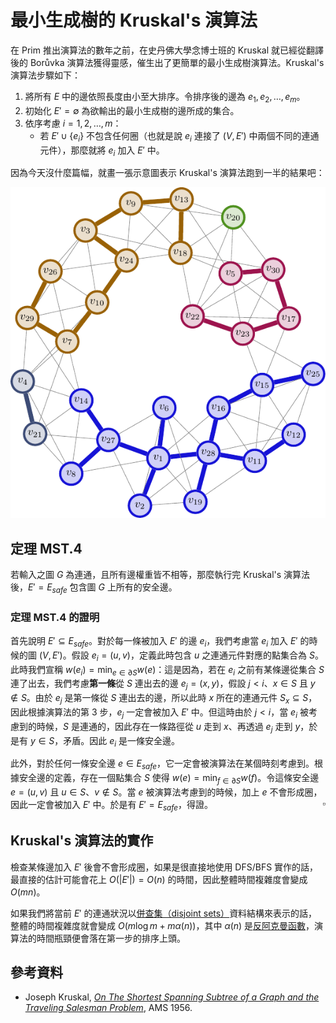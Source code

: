 # 最小生成樹的 Kruskal's 演算法

在 Prim 推出演算法的數年之前，在史丹佛大學念博士班的 Kruskal 就已經從翻譯後的 Borůvka 演算法獲得靈感，催生出了更簡單的最小生成樹演算法。Kruskal's 演算法步驟如下：

1. 將所有 $E$ 中的邊依照長度由小至大排序。令排序後的邊為 $e_1, e_2, \ldots, e_m$。
2. 初始化 $E'=\emptyset$ 為欲輸出的最小生成樹的邊所成的集合。
3. 依序考慮 $i=1, 2, \ldots, m$：
    * 若 $E'\cup \{e_i\}$ 不包含任何圈（也就是說 $e_i$ 連接了 $(V, E')$ 中兩個不同的連通元件），那麼就將 $e_i$ 加入 $E'$ 中。


因為今天沒什麼篇幅，就畫一張示意圖表示 Kruskal's 演算法跑到一半的結果吧：

![](./mst30-24-1.png)


## 定理 MST.4

若輸入之圖 $G$ 為連通，且所有邊權重皆不相等，那麼執行完 Kruskal's 演算法後，$E'=E_{\textit{safe}}$ 包含圖 $G$ 上所有的安全邊。

### 定理 MST.4 的證明

首先說明 $E'\subseteq E_{\textit{safe}}$。對於每一條被加入 $E'$ 的邊 $e_i$，我們考慮當 $e_i$ 加入 $E'$ 的時候的圖 $(V, E')$。假設 $e_i=(u, v)$，定義此時包含 $u$ 之連通元件對應的點集合為 $S$。此時我們宣稱 $w(e_i) = \min_{e\in \partial S} w(e)$：這是因為，若在 $e_i$ 之前有某條邊從集合 $S$ 連了出去，我們考慮**第一條**從 $S$ 連出去的邊 $e_j=(x, y)$，假設 $j < i$、$x\in S$ 且 $y\notin S$。由於 $e_j$ 是第一條從 $S$ 連出去的邊，所以此時 $x$ 所在的連通元件 $S_x\subseteq S$，因此根據演算法的第 3 步，$e_j$ 一定會被加入 $E'$ 中。但這時由於 $j < i$，當 $e_i$ 被考慮到的時候，$S$ 是連通的，因此存在一條路徑從 $u$ 走到 $x$、再透過 $e_j$ 走到 $y$，於是有 $y\in S$，矛盾。因此 $e_i$ 是一條安全邊。

此外，對於任何一條安全邊 $e\in E_{\textit{safe}}$，它一定會被演算法在某個時刻考慮到。根據安全邊的定義，存在一個點集合 $S$ 使得 $w(e)=\min_{f\in \partial S} w(f)$。令這條安全邊 $e=(u, v)$ 且 $u\in S$、$v\notin S$。當 $e$ 被演算法考慮到的時候，加上 $e$ 不會形成圈，因此一定會被加入 $E'$ 中。於是有 $E'=E_{\textit{safe}}$，得證。
<span style="float:right">$\square$</span>

## Kruskal's 演算法的實作

檢查某條邊加入 $E'$ 後會不會形成圈，如果是很直接地使用 DFS/BFS 實作的話，最直接的估計可能會花上 $O(|E'|) = O(n)$ 的時間，因此整體時間複雜度會變成 $O(mn)$。

如果我們將當前 $E'$ 的連通狀況以[併查集（disjoint sets）](https://en.wikipedia.org/wiki/Disjoint-set_data_structure)資料結構來表示的話，整體的時間複雜度就會變成 $O(m\log m + m\alpha(n))$，其中 $\alpha(n)$ 是[反阿克曼函數](https://en.wikipedia.org/wiki/Ackermann_function#Inverse)，演算法的時間瓶頸便會落在第一步的排序上頭。

## 參考資料

* Joseph Kruskal, [_On The Shortest Spanning Subtree of a Graph and the Traveling Salesman Problem_](https://www.ams.org/journals/proc/1956-007-01/S0002-9939-1956-0078686-7/S0002-9939-1956-0078686-7.pdf), AMS 1956.